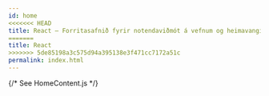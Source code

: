 ```yaml
---
id: home
<<<<<<< HEAD
title: React – Forritasafnið fyrir notendaviðmót á vefnum og heimavangi
=======
title: React
>>>>>>> 5de85198a3c575d94a395138e3f471cc7172a51c
permalink: index.html
---
```


{/* See HomeContent.js */}
